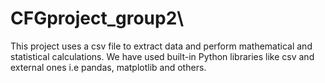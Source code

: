 # CFGproject_group2\
This project uses a csv file to extract data and perform mathematical and statistical calculations.
We have used built-in Python libraries like csv and external ones i.e pandas, matplotlib and others.
